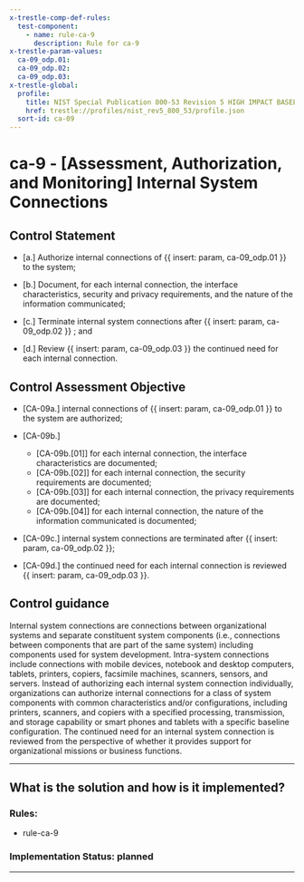 ```yaml
---
x-trestle-comp-def-rules:
  test-component:
    - name: rule-ca-9
      description: Rule for ca-9
x-trestle-param-values:
  ca-09_odp.01:
  ca-09_odp.02:
  ca-09_odp.03:
x-trestle-global:
  profile:
    title: NIST Special Publication 800-53 Revision 5 HIGH IMPACT BASELINE
    href: trestle://profiles/nist_rev5_800_53/profile.json
  sort-id: ca-09
---
```


# ca-9 - \[Assessment, Authorization, and Monitoring\] Internal System Connections

## Control Statement

- \[a.\] Authorize internal connections of {{ insert: param, ca-09_odp.01 }} to the system;

- \[b.\] Document, for each internal connection, the interface characteristics, security and privacy requirements, and the nature of the information communicated;

- \[c.\] Terminate internal system connections after {{ insert: param, ca-09_odp.02 }} ; and

- \[d.\] Review {{ insert: param, ca-09_odp.03 }} the continued need for each internal connection.

## Control Assessment Objective

- \[CA-09a.\] internal connections of {{ insert: param, ca-09_odp.01 }} to the system are authorized;

- \[CA-09b.\]

  - \[CA-09b.[01]\] for each internal connection, the interface characteristics are documented;
  - \[CA-09b.[02]\] for each internal connection, the security requirements are documented;
  - \[CA-09b.[03]\] for each internal connection, the privacy requirements are documented;
  - \[CA-09b.[04]\] for each internal connection, the nature of the information communicated is documented;

- \[CA-09c.\] internal system connections are terminated after {{ insert: param, ca-09_odp.02 }};

- \[CA-09d.\] the continued need for each internal connection is reviewed {{ insert: param, ca-09_odp.03 }}.

## Control guidance

Internal system connections are connections between organizational systems and separate constituent system components (i.e., connections between components that are part of the same system) including components used for system development. Intra-system connections include connections with mobile devices, notebook and desktop computers, tablets, printers, copiers, facsimile machines, scanners, sensors, and servers. Instead of authorizing each internal system connection individually, organizations can authorize internal connections for a class of system components with common characteristics and/or configurations, including printers, scanners, and copiers with a specified processing, transmission, and storage capability or smart phones and tablets with a specific baseline configuration. The continued need for an internal system connection is reviewed from the perspective of whether it provides support for organizational missions or business functions.

______________________________________________________________________

## What is the solution and how is it implemented?

<!-- For implementation status enter one of: implemented, partial, planned, alternative, not-applicable -->

<!-- Note that the list of rules under ### Rules: is read-only and changes will not be captured after assembly to JSON -->

<!-- Add control implementation description here for control: ca-9 -->

### Rules:

  - rule-ca-9

### Implementation Status: planned

______________________________________________________________________

